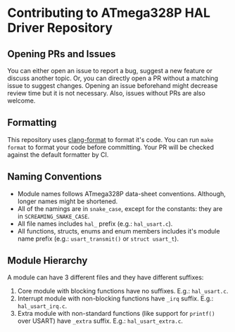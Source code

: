 # Contributing to ATmega328P HAL Driver Repository

## Opening PRs and Issues

You can either open an issue to report a bug, suggest a new feature or discuss
another topic. Or, you can directly open a PR without a matching issue to
suggest changes. Opening an issue beforehand might decrease review time but it
is not necessary. Also, issues without PRs are also welcome.

## Formatting

This repository uses [clang-format](https://clang.llvm.org/docs/ClangFormat.html)
to format it's code. You can run `make format` to format your code before
committing. Your PR will be checked against the default formatter by CI.

## Naming Conventions

* Module names follows ATmega328P data-sheet conventions. Although, longer names
might be shortened.
* All of the namings are in `snake_case`, except for the constants: they are in
`SCREAMING_SNAKE_CASE`.
* All file names includes `hal_` prefix (e.g.: `hal_usart.c`).
* All functions, structs, enums and enum members includes it's module name
prefix (e.g.: `usart_transmit()` or `struct usart_t`).

## Module Hierarchy

A module can have 3 different files and they have different suffixes:

1. Core module with blocking functions have no suffixes. E.g.: `hal_usart.c`.
2. Interrupt module with non-blocking functions have `_irq` suffix. E.g.:
`hal_usart_irq.c`.
3. Extra module with non-standard functions (like support for `printf()` over
USART) have `_extra` suffix. E.g.: `hal_usart_extra.c`.
